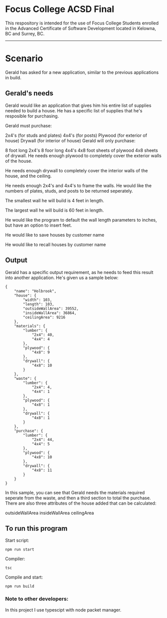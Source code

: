 # Focus College ACSD Final

This respository is intended for the use of Focus College Students enrolled in the Advanced Certificate of Software Development located in Kelowna, BC and Surrey, BC.

---
# Scenario
Gerald has asked for a new application, similar to the previous applications in build.
## Gerald's needs
Gerald would like an application that gives him his entire list of supplies needed to build a house. He has a specific list of supplies that he's resposible for purchasing.

Gerald must purchase:

2x4's (for studs and plates)
4x4's (for posts)
Plywood (for exterior of house)
Drywall (for interior of house)
Gerald will only purchase:

8 foot long 2x4's
8 foor long 4x4's
4x8 foot sheets of plywood
4x8 sheets of drywall.
He needs enough plywood to completely cover the exterior walls of the house.

He needs enough drywall to completely cover the interior walls of the house, and the ceiling.

He needs enough 2x4's and 4x4's to frame the walls. He would like the numbers of plates, studs, and posts to be returned seperately.

The smallest wall he will build is 4 feet in length.

The largest wall he will build is 60 feet in length.

He would like the program to default the wall length parameters to inches, but have an option to insert feet.

He would like to save houses by customer name

He would like to recall houses by customer name

## Output
Gerald has a specific output requirement, as he needs to feed this result into another application. He's given us a sample below:
```
{
    "name": "Holbrook",
    "house": {
        "width": 103,
        "length": 103,
        "outsideWallArea": 39552,
        "insideWallArea": 36864,
        "ceilingArea": 9216
    },
    "materials": {
        "lumber": {
            "2x4": 40,
            "4x4": 4
        },
        "plywood": {
            "4x8": 9
        },
        "drywall": {
            "4x8": 10
        }
    },
    "waste": {
        "lumber": {
            "2x4": 4,
            "4x4": 1
        },
        "plywood": {
            "4x8": 1
        },
        "drywall": {
            "4x8": 1
        }
    },
    "purchase": {
        "lumber": {
            "2x4": 44,
            "4x4": 5
        },
        "plywood": {
            "4x8": 10
        },
        "drywall": {
            "4x8": 11
        }
    }
}
```
In this sample, you can see that Gerald needs the materials required seperate from the waste, and then a third section to total the purchase. There are also three attributes of the house added that can be calculated:

outsideWallArea
insideWallArea
ceilingArea

## To run this program
Start script:
```
npm run start
```

Compiler:
```
tsc
```

Compile and start:
```
npm run build
```

### Note to other developers:
In this project I use typescipt with node packet manager.